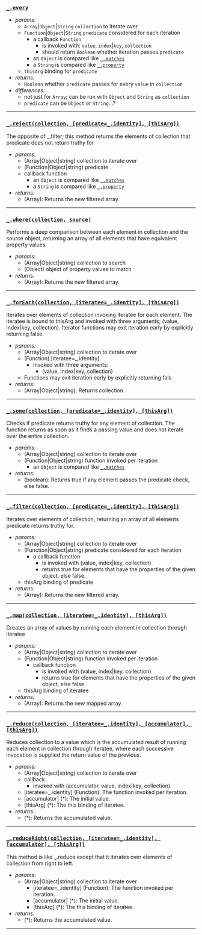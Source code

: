 ### [`_.every`](http://lodash.com/docs#every)

* _params:_
  * `Array`|`Object`|`String` `collection` to iterate over
  * `Function`|`Object`|`String` `predicate` considered for each iteration
    * a callback `Function`
      * is invoked with: `value`, `index`|`key`, `collection`
      * should return `Boolean` whether iteration passes `predicate`
    * an `Object` is compared like [`_.matches`](http://lodash.com/docs#matches)
    * a `String` is compared like [`_.property`](http://lodash.com/docs#property)
  * `thisArg` binding for `predicate`
* _returns:_
  * `Boolean` whether `predicate` passes for every `value` in `collection`
* _differences:_
  * not just for `Array`; can be run with `Object` and `String` as `collection`
  * `predicate` can be `Object` or `String`...?

---

### [`_.reject(collection, [predicate=_.identity], [thisArg])`](https://lodash.com/docs#reject)
The opposite of _.filter; this method returns the elements of collection that predicate does not return truthy for

* _params:_
  * (Array|Object|string) collection to iterate over
  *  (Function|Object|string) predicate
    * callback function
        * an `Object` is compared like [`_.matches`](http://lodash.com/docs#matches)
        * a `String` is compared like [`_.property`](http://lodash.com/docs#property)
* _returns:_
  * (Array): Returns the new filtered array.
  
---

### [`_.where(collection, source)`](https://lodash.com/docs#where)
Performs a deep comparison between each element in collection and the source object, returning an array of all elements that have equivalent property values.

* _params:_
  * (Array|Object|string) collection to search
  * (Object) object of property values to match
* _returns:_
  * (Array): Returns the new filtered array.
  
---


### [`_.forEach(collection, [iteratee=_.identity], [thisArg])`](https://lodash.com/docs#forEach)
Iterates over elements of collection invoking iteratee for each element. The iteratee is bound to thisArg and invoked with three arguments; (value, index|key, collection). Iterator functions may exit iteration early by explicitly returning false. 

* _params:_
  * (Array|Object|string) collection to iterate over
  * (Function) [iteratee=_.identity]
    * Invoked with three arguments:
      * (value, index|key, collection)
  * Functions may exit iteration early by explicitly returning fals
* _returns:_
  * (Array|Object|string): Returns collection.
  
---

### [`_.some(collection, [predicate=_.identity], [thisArg])`](https://lodash.com/docs#some)
Checks if predicate returns truthy for any element of collection. The function returns as soon as it finds a passing value and does not iterate over the entire collection.

* _params:_
  * (Array|Object|string) collection to iterate over
  * (Function|Object|string) function invoked per iteration
    * an `Object` is compared like [`_.matches`](http://lodash.com/docs#matches)
* _returns:_
  * (boolean): Returns true if any element passes the predicate check, else false.
  
---


### [`_.filter(collection, [predicate=_.identity], [thisArg])`](https://lodash.com/docs#filter)
Iterates over elements of collection, returning an array of all elements predicate returns truthy for.

* _params:_
  * (Array|Object|string) collection to iterate over
  * (Function|Object|string) predicate considered for each iteration
    * a callback function
      * is invoked with (value, index|key, collection)
      * returns true for elements that have the properties of the given object, else false.
  * thisArg binding of predicate
* _returns:_
  * (Array): Returns the new filtered array.

---


### [`_.map(collection, [iteratee=_.identity], [thisArg])`](https://lodash.com/docs#map)
Creates an array of values by running each element in collection through iteratee

* _params:_
  * (Array|Object|string) collection to iterate over
  * (Function|Object|string) function invoked per iteration
    * callback function
      * is invoked with (value, index|key, collection)
      * returns true for elements that have the properties of the given object, else false
  * thisArg binding of iteratee
* _returns:_
  * (Array): Returns the new mapped array.

---


### [`_.reduce(collection, [iteratee=_.identity], [accumulator], [thisArg])`](https://lodash.com/docs#reduce)
Reduces collection to a value which is the accumulated result of running each element in collection through iteratee, where each successive invocation is supplied the return value of the previous.

* _params:_
  *  (Array|Object|string) collection to iterate over
    * callback
      * invoked with (accumulator, value, index|key, collection).
    * [iteratee=_.identity] (Function): The function invoked per iteration.
    * [accumulator] (*): The initial value.
    * [thisArg] (*): The this binding of iteratee.
* _returns:_
  * (*): Returns the accumulated value.

---


### [`_.reduceRight(collection, [iteratee=_.identity], [accumulator], [thisArg])`](https://lodash.com/docs#reduceRight)
This method is like _.reduce except that it iterates over elements of collection from right to left.

* _params:_
  * (Array|Object|string) collection to iterate over
    * [iteratee=_.identity] (Function): The function invoked per iteration.
    * [accumulator] (*): The initial value.
    * [thisArg] (*): The this binding of iteratee.
* _returns:_
  * (*): Returns the accumulated value. 

---